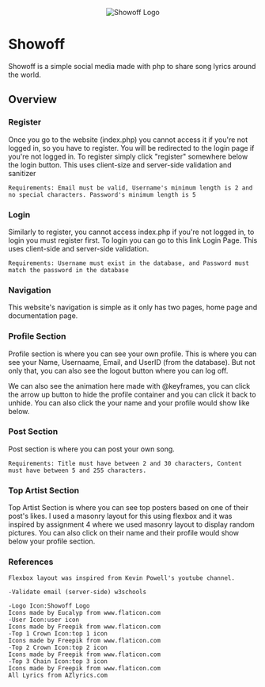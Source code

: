 <p align="center">
  <img src="https://i.postimg.cc/HkKKYyjV/Screenshot-1.png" alt="Showoff Logo">
</p>

# Showoff
Showoff is a simple social media made with php to share song lyrics around the world.

## Overview
### Register
Once you go to the website (index.php) you cannot access it if you're not logged in, so you have to register. You will be redirected to the login page if you're not logged in. To register simply click "register" somewhere below the login button. This uses client-size and server-side validation and sanitizer
```
Requirements: Email must be valid, Username's minimum length is 2 and no special characters. Password's minimum length is 5
```

### Login
Similarly to register, you cannot access index.php if you're not logged in, to login you must register first. To login you can go to this link Login Page. This uses client-side and server-side validation.
```
Requirements: Username must exist in the database, and Password must match the password in the database
```

### Navigation
This website's navigation is simple as it only has two pages, home page and documentation page.

### Profile Section
Profile section is where you can see your own profile. This is where you can see your Name, Usernaame, Email, and UserID (from the database). But not only that, you can also see the logout button where you can log off.

We can also see the animation here made with @keyframes, you can click the arrow up button to hide the profile container and you can click it back to unhide.
You can also click the your name and your profile would show like below.

### Post Section
Post section is where you can post your own song.
```
Requirements: Title must have between 2 and 30 characters, Content must have between 5 and 255 characters.
```

### Top Artist Section
Top Artist Section is where you can see top posters based on one of their post's likes. I used a masonry layout for this using flexbox and it was inspired by assignment 4 where we used masonry layout to display random pictures.
You can also click on their name and their profile would show below your profile section.

### References
```
Flexbox layout was inspired from Kevin Powell's youtube channel.

-Validate email (server-side) w3schools

-Logo Icon:Showoff Logo
Icons made by Eucalyp from www.flaticon.com
-User Icon:user icon
Icons made by Freepik from www.flaticon.com
-Top 1 Crown Icon:top 1 icon
Icons made by Freepik from www.flaticon.com
-Top 2 Crown Icon:top 2 icon
Icons made by Freepik from www.flaticon.com
-Top 3 Chain Icon:top 3 icon
Icons made by Freepik from www.flaticon.com
All Lyrics from AZlyrics.com
```
